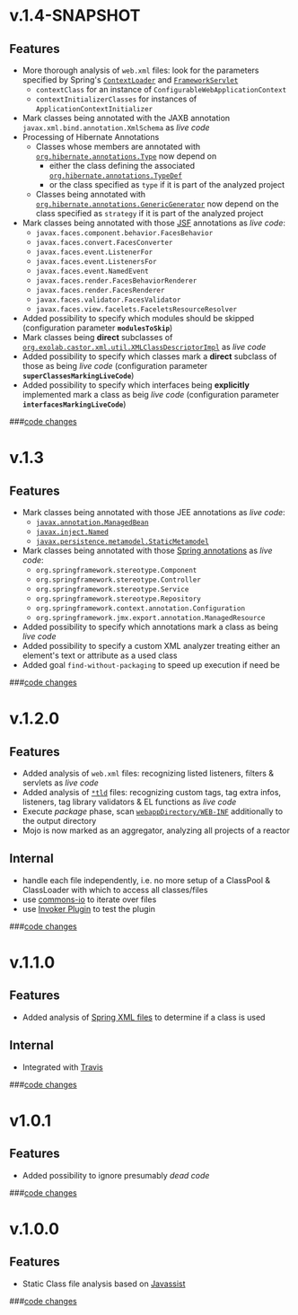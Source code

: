 v.1.4-SNAPSHOT
================
Features
--------
* More thorough analysis of `web.xml` files: look for the parameters specified by Spring's [`ContextLoader`](http://docs.spring.io/spring/docs/3.2.x/javadoc-api/org/springframework/web/context/ContextLoader.html) and [`FrameworkServlet`](http://docs.spring.io/spring/docs/3.2.x/javadoc-api/org/springframework/web/servlet/FrameworkServlet.html)
    * `contextClass` for an instance of `ConfigurableWebApplicationContext`
    * `contextInitializerClasses` for instances of `ApplicationContextInitializer`
* Mark classes being annotated with the JAXB annotation `javax.xml.bind.annotation.XmlSchema` as _live code_
* Processing of Hibernate Annotations
    * Classes whose members are annotated with [`org.hibernate.annotations.Type`](http://docs.jboss.org/hibernate/annotations/3.5/api/org/hibernate/annotations/Type.html) now depend on
        * either the class defining the associated [`org.hibernate.annotations.TypeDef`](http://docs.jboss.org/hibernate/annotations/3.5/api/org/hibernate/annotations/TypeDef.html)
        * or the class specified as `type` if it is part of the analyzed project
    * Classes being annotated with [`org.hibernate.annotations.GenericGenerator`](http://docs.jboss.org/hibernate/annotations/3.5/api/org/hibernate/annotations/GenericGenerator.html) now depend on the class specified as `strategy` if it is part of the analyzed project
* Mark classes being annotated with those [JSF](https://javaserverfaces.java.net/) annotations as _live code_:
    * `javax.faces.component.behavior.FacesBehavior`
    * `javax.faces.convert.FacesConverter`
    * `javax.faces.event.ListenerFor`
    * `javax.faces.event.ListenersFor`
    * `javax.faces.event.NamedEvent`
    * `javax.faces.render.FacesBehaviorRenderer`
    * `javax.faces.render.FacesRenderer`
    * `javax.faces.validator.FacesValidator`
    * `javax.faces.view.facelets.FaceletsResourceResolver`
* Added possibility to specify which modules should be skipped (configuration parameter __`modulesToSkip`__)
* Mark classes being __direct__ subclasses of [`org.exolab.castor.xml.util.XMLClassDescriptorImpl`](http://castor.codehaus.org/) as _live code_
* Added possibility to specify which classes mark a __direct__ subclass of those as being _live code_  (configuration parameter __`superClassesMarkingLiveCode`__)
* Added possibility to specify which interfaces being __explicitly__ implemented mark a class as beig _live code_ (configuration parameter __`interfacesMarkingLiveCode`__)

###[code changes](https://github.com/ImmobilienScout24/deadcode4j/compare/deadcode4j-maven-plugin-1.3...master)

v.1.3
================
Features
--------
* Mark classes being annotated with those JEE annotations as _live code_:
    * [`javax.annotation.ManagedBean`](http://docs.oracle.com/javaee/6/api/javax/annotation/ManagedBean.html)
    * [`javax.inject.Named`](http://docs.oracle.com/javaee/6/api/javax/inject/Named.html)
    * [`javax.persistence.metamodel.StaticMetamodel`](http://docs.oracle.com/javaee/6/api/javax/persistence/metamodel/StaticMetamodel.html)
* Mark classes being annotated with those [Spring annotations](http://docs.spring.io/spring/docs/3.2.4.RELEASE/spring-framework-reference/html/beans.html#beans-stereotype-annotations) as _live code_:
    * `org.springframework.stereotype.Component`
    * `org.springframework.stereotype.Controller`
    * `org.springframework.stereotype.Service`
    * `org.springframework.stereotype.Repository`
    * `org.springframework.context.annotation.Configuration`
    * `org.springframework.jmx.export.annotation.ManagedResource`
* Added possibility to specify which annotations mark a class as being _live code_
* Added possibility to specify a custom XML analyzer treating either an element's text or attribute as a used class
* Added goal `find-without-packaging` to speed up execution if need be

###[code changes](https://github.com/ImmobilienScout24/deadcode4j/compare/deadcode4j-maven-plugin-1.2.0...deadcode4j-maven-plugin-1.3)

v.1.2.0
================
Features
--------
* Added analysis of `web.xml` files: recognizing listed listeners, filters & servlets as _live code_
* Added analysis of [`*tld`](http://docs.oracle.com/javaee/5/tutorial/doc/bnamu.html) files: recognizing custom tags, tag extra infos, listeners, tag library validators & EL functions as _live code_
* Execute _package_ phase, scan [`webappDirectory/WEB-INF`](http://maven.apache.org/plugins/maven-war-plugin/exploded-mojo.html#webappDirectory) additionally to the output directory
* Mojo is now marked as an aggregator, analyzing all projects of a reactor

Internal
--------
* handle each file independently, i.e. no more setup of a ClassPool & ClassLoader with which to access all classes/files
* use [commons-io](http://commons.apache.org/io/) to iterate over files
* use [Invoker Plugin](http://maven.apache.org/plugins/maven-invoker-plugin/) to test the plugin

###[code changes](https://github.com/ImmobilienScout24/deadcode4j/compare/deadcode4j-maven-plugin-1.1.0...deadcode4j-maven-plugin-1.2.0)

v.1.1.0
=======
Features
--------
* Added analysis of [Spring XML files](http://docs.spring.io/spring/docs/3.2.4.RELEASE/spring-framework-reference/html/beans.html#beans-factory-instantiation) to determine if a class is used

Internal
--------
* Integrated with [Travis](https://travis-ci.org/ImmobilienScout24/deadcode4j)

###[code changes](https://github.com/ImmobilienScout24/deadcode4j/compare/deadcode4j-maven-plugin-1.0.1...deadcode4j-maven-plugin-1.1.0)

v1.0.1
======
Features
--------
* Added possibility to ignore presumably _dead code_

###[code changes](https://github.com/ImmobilienScout24/deadcode4j/compare/deadcode-maven-plugin-1.0.0...deadcode4j-maven-plugin-1.0.1)

v.1.0.0
=======
Features
--------
* Static Class file analysis based on [Javassist](http://www.jboss.org/javassist/)

###[code changes](https://github.com/ImmobilienScout24/deadcode4j/compare/1bf976e7d67d9fa5f142022e6a56bb0d5ab0...deadcode-maven-plugin-1.0.0)
